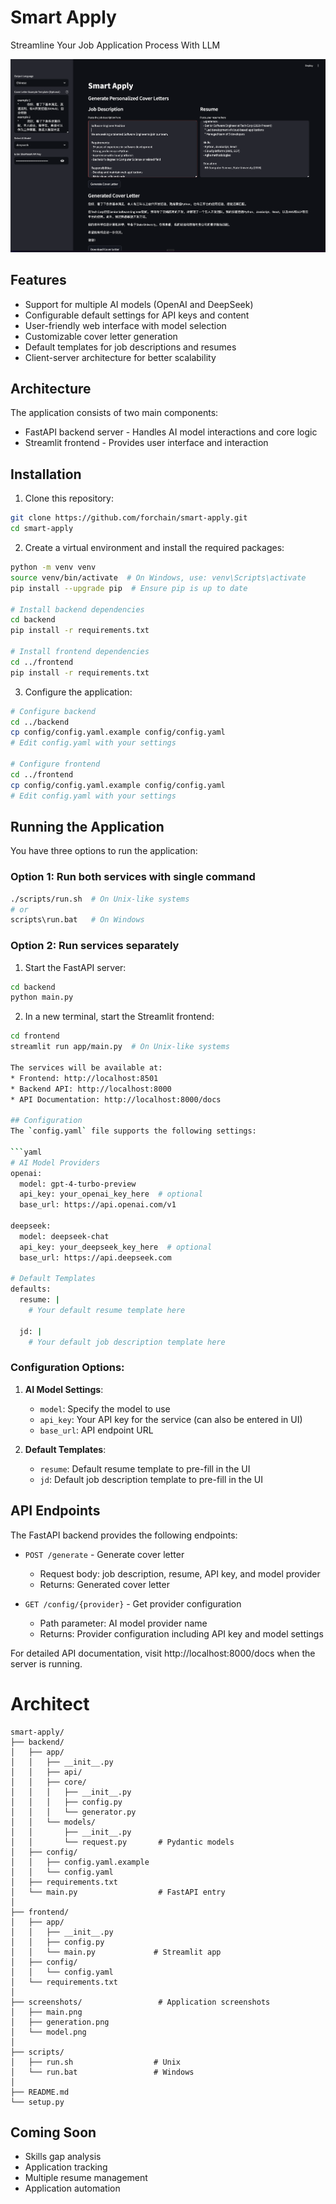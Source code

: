 # Smart Apply

Streamline Your Job Application Process With LLM

![Main Interface](screenshots/main.png)

## Features

* Support for multiple AI models (OpenAI and DeepSeek)
* Configurable default settings for API keys and content
* User-friendly web interface with model selection
* Customizable cover letter generation
* Default templates for job descriptions and resumes
* Client-server architecture for better scalability

## Architecture
The application consists of two main components:
* FastAPI backend server - Handles AI model interactions and core logic
* Streamlit frontend - Provides user interface and interaction

## Installation

1. Clone this repository:

```bash
git clone https://github.com/forchain/smart-apply.git
cd smart-apply
```

2. Create a virtual environment and install the required packages:

```bash
python -m venv venv
source venv/bin/activate  # On Windows, use: venv\Scripts\activate
pip install --upgrade pip  # Ensure pip is up to date

# Install backend dependencies
cd backend
pip install -r requirements.txt

# Install frontend dependencies
cd ../frontend
pip install -r requirements.txt
```

3. Configure the application:

```bash
# Configure backend
cd ../backend
cp config/config.yaml.example config/config.yaml
# Edit config.yaml with your settings

# Configure frontend
cd ../frontend
cp config/config.yaml.example config/config.yaml
# Edit config.yaml with your settings
```

## Running the Application

You have three options to run the application:

### Option 1: Run both services with single command
```bash
./scripts/run.sh  # On Unix-like systems
# or
scripts\run.bat   # On Windows
```

### Option 2: Run services separately
1. Start the FastAPI server:
```bash
cd backend
python main.py
```

2. In a new terminal, start the Streamlit frontend:
```bash
cd frontend
streamlit run app/main.py  # On Unix-like systems

The services will be available at:
* Frontend: http://localhost:8501
* Backend API: http://localhost:8000
* API Documentation: http://localhost:8000/docs

## Configuration
The `config.yaml` file supports the following settings:

```yaml
# AI Model Providers
openai:
  model: gpt-4-turbo-preview
  api_key: your_openai_key_here  # optional
  base_url: https://api.openai.com/v1

deepseek:
  model: deepseek-chat
  api_key: your_deepseek_key_here  # optional
  base_url: https://api.deepseek.com

# Default Templates
defaults:
  resume: |
    # Your default resume template here
    
  jd: |
    # Your default job description template here
```

### Configuration Options:

1. **AI Model Settings**:
   - `model`: Specify the model to use
   - `api_key`: Your API key for the service (can also be entered in UI)
   - `base_url`: API endpoint URL

2. **Default Templates**:
   - `resume`: Default resume template to pre-fill in the UI
   - `jd`: Default job description template to pre-fill in the UI

## API Endpoints

The FastAPI backend provides the following endpoints:

* `POST /generate` - Generate cover letter
  - Request body: job description, resume, API key, and model provider
  - Returns: Generated cover letter

* `GET /config/{provider}` - Get provider configuration
  - Path parameter: AI model provider name
  - Returns: Provider configuration including API key and model settings

For detailed API documentation, visit http://localhost:8000/docs when the server is running.

# Architect
```
smart-apply/
├── backend/
│   ├── app/
│   │   ├── __init__.py
│   │   ├── api/
│   │   ├── core/
│   │   │   ├── __init__.py
│   │   │   ├── config.py         
│   │   │   └── generator.py     
│   │   └── models/
│   │       ├── __init__.py
│   │       └── request.py       # Pydantic models
│   ├── config/
│   │   ├── config.yaml.example
│   │   └── config.yaml
│   ├── requirements.txt
│   └── main.py                  # FastAPI entry 
│
├── frontend/
│   ├── app/
│   │   ├── __init__.py
│   │   ├── config.py           
│   │   └── main.py             # Streamlit app
│   ├── config/
│   │   └── config.yaml
│   └── requirements.txt
│
├── screenshots/                 # Application screenshots
│   ├── main.png
│   ├── generation.png
│   └── model.png
│
├── scripts/
│   ├── run.sh                  # Unix 
│   └── run.bat                 # Windows 
│
├── README.md
└── setup.py
```

## Coming Soon
* Skills gap analysis
* Application tracking
* Multiple resume management
* Application automation
